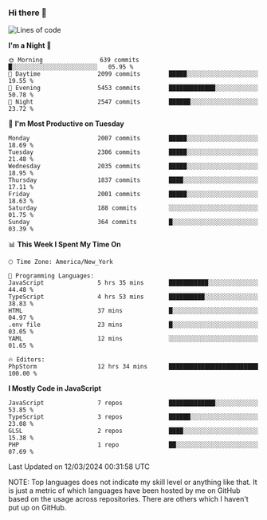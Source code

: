 ### Hi there 👋

<!--
**LynxJinxxy/LynxJinxxy** is a ✨ _special_ ✨ repository because its `README.md` (this file) appears on your GitHub profile.

Here are some ideas to get you started:

- 🔭 I’m currently working on ...
- 🌱 I’m currently learning ...
- 👯 I’m looking to collaborate on ...
- 🤔 I’m looking for help with ...
- 💬 Ask me about ...
- 📫 How to reach me: ...
- 😄 Pronouns: ...
- ⚡ Fun fact: ...
-->

<!--START_SECTION:waka-->
![Lines of code](https://img.shields.io/badge/From%20Hello%20World%20I%27ve%20Written-26.3%20million%20lines%20of%20code-blue)

**I'm a Night 🦉** 

```text
🌞 Morning                639 commits         █░░░░░░░░░░░░░░░░░░░░░░░░   05.95 % 
🌆 Daytime                2099 commits        █████░░░░░░░░░░░░░░░░░░░░   19.55 % 
🌃 Evening                5453 commits        █████████████░░░░░░░░░░░░   50.78 % 
🌙 Night                  2547 commits        ██████░░░░░░░░░░░░░░░░░░░   23.72 % 
```
📅 **I'm Most Productive on Tuesday** 

```text
Monday                   2007 commits        █████░░░░░░░░░░░░░░░░░░░░   18.69 % 
Tuesday                  2306 commits        █████░░░░░░░░░░░░░░░░░░░░   21.48 % 
Wednesday                2035 commits        █████░░░░░░░░░░░░░░░░░░░░   18.95 % 
Thursday                 1837 commits        ████░░░░░░░░░░░░░░░░░░░░░   17.11 % 
Friday                   2001 commits        █████░░░░░░░░░░░░░░░░░░░░   18.63 % 
Saturday                 188 commits         ░░░░░░░░░░░░░░░░░░░░░░░░░   01.75 % 
Sunday                   364 commits         █░░░░░░░░░░░░░░░░░░░░░░░░   03.39 % 
```


📊 **This Week I Spent My Time On** 

```text
🕑︎ Time Zone: America/New_York

💬 Programming Languages: 
JavaScript               5 hrs 35 mins       ███████████░░░░░░░░░░░░░░   44.48 % 
TypeScript               4 hrs 53 mins       ██████████░░░░░░░░░░░░░░░   38.83 % 
HTML                     37 mins             █░░░░░░░░░░░░░░░░░░░░░░░░   04.97 % 
.env file                23 mins             █░░░░░░░░░░░░░░░░░░░░░░░░   03.05 % 
YAML                     12 mins             ░░░░░░░░░░░░░░░░░░░░░░░░░   01.65 % 

🔥 Editors: 
PhpStorm                 12 hrs 34 mins      █████████████████████████   100.00 % 
```

**I Mostly Code in JavaScript** 

```text
JavaScript               7 repos             █████████████░░░░░░░░░░░░   53.85 % 
TypeScript               3 repos             ██████░░░░░░░░░░░░░░░░░░░   23.08 % 
GLSL                     2 repos             ████░░░░░░░░░░░░░░░░░░░░░   15.38 % 
PHP                      1 repo              ██░░░░░░░░░░░░░░░░░░░░░░░   07.69 % 
```




 Last Updated on 12/03/2024 00:31:58 UTC
<!--END_SECTION:waka-->
NOTE: Top languages does not indicate my skill level or anything like that. It is just a metric of which languages have been hosted by me on GitHub based on the usage across repositories. There are others which I haven't put up on GitHub.
